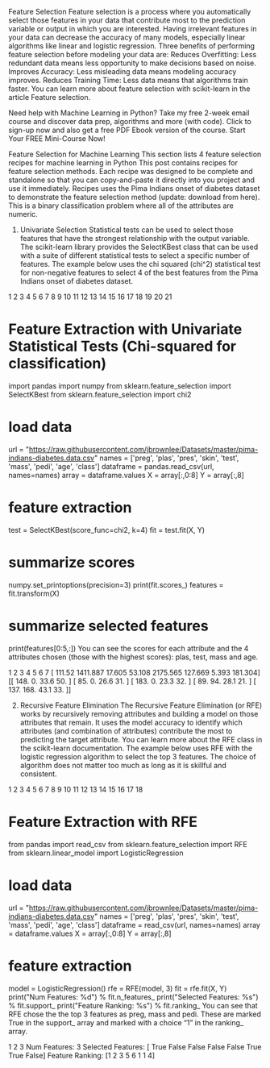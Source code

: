 Feature Selection
Feature selection is a process where you automatically select those features in your data that contribute most to the prediction variable or output in which you are interested.
Having irrelevant features in your data can decrease the accuracy of many models, especially linear algorithms like linear and logistic regression.
Three benefits of performing feature selection before modeling your data are:
Reduces Overfitting: Less redundant data means less opportunity to make decisions based on noise.
Improves Accuracy: Less misleading data means modeling accuracy improves.
Reduces Training Time: Less data means that algorithms train faster.
You can learn more about feature selection with scikit-learn in the article Feature selection.



Need help with Machine Learning in Python?
Take my free 2-week email course and discover data prep, algorithms and more (with code).
Click to sign-up now and also get a free PDF Ebook version of the course.
Start Your FREE Mini-Course Now! 




Feature Selection for Machine Learning
This section lists 4 feature selection recipes for machine learning in Python
This post contains recipes for feature selection methods.
Each recipe was designed to be complete and standalone so that you can copy-and-paste it directly into you project and use it immediately.
Recipes uses the Pima Indians onset of diabetes dataset to demonstrate the feature selection method (update: download from here). This is a binary classification problem where all of the attributes are numeric.
1. Univariate Selection
Statistical tests can be used to select those features that have the strongest relationship with the output variable.
The scikit-learn library provides the SelectKBest class that can be used with a suite of different statistical tests to select a specific number of features.
The example below uses the chi squared (chi^2) statistical test for non-negative features to select 4 of the best features from the Pima Indians onset of diabetes dataset.

1
2
3
4
5
6
7
8
9
10
11
12
13
14
15
16
17
18
19
20
21
# Feature Extraction with Univariate Statistical Tests (Chi-squared for classification)
import pandas
import numpy
from sklearn.feature_selection import SelectKBest
from sklearn.feature_selection import chi2
# load data
url = "https://raw.githubusercontent.com/jbrownlee/Datasets/master/pima-indians-diabetes.data.csv"
names = ['preg', 'plas', 'pres', 'skin', 'test', 'mass', 'pedi', 'age', 'class']
dataframe = pandas.read_csv(url, names=names)
array = dataframe.values
X = array[:,0:8]
Y = array[:,8]
# feature extraction
test = SelectKBest(score_func=chi2, k=4)
fit = test.fit(X, Y)
# summarize scores
numpy.set_printoptions(precision=3)
print(fit.scores_)
features = fit.transform(X)
# summarize selected features
print(features[0:5,:])
You can see the scores for each attribute and the 4 attributes chosen (those with the highest scores): plas, test, mass and age.

1
2
3
4
5
6
7
[  111.52   1411.887    17.605    53.108  2175.565   127.669     5.393
   181.304]
[[ 148.     0.    33.6   50. ]
 [  85.     0.    26.6   31. ]
 [ 183.     0.    23.3   32. ]
 [  89.    94.    28.1   21. ]
 [ 137.   168.    43.1   33. ]]

2. Recursive Feature Elimination
The Recursive Feature Elimination (or RFE) works by recursively removing attributes and building a model on those attributes that remain.
It uses the model accuracy to identify which attributes (and combination of attributes) contribute the most to predicting the target attribute.
You can learn more about the RFE class in the scikit-learn documentation.
The example below uses RFE with the logistic regression algorithm to select the top 3 features. The choice of algorithm does not matter too much as long as it is skillful and consistent.

1
2
3
4
5
6
7
8
9
10
11
12
13
14
15
16
17
18
# Feature Extraction with RFE
from pandas import read_csv
from sklearn.feature_selection import RFE
from sklearn.linear_model import LogisticRegression
# load data
url = "https://raw.githubusercontent.com/jbrownlee/Datasets/master/pima-indians-diabetes.data.csv"
names = ['preg', 'plas', 'pres', 'skin', 'test', 'mass', 'pedi', 'age', 'class']
dataframe = read_csv(url, names=names)
array = dataframe.values
X = array[:,0:8]
Y = array[:,8]
# feature extraction
model = LogisticRegression()
rfe = RFE(model, 3)
fit = rfe.fit(X, Y)
print("Num Features: %d") % fit.n_features_
print("Selected Features: %s") % fit.support_
print("Feature Ranking: %s") % fit.ranking_
You can see that RFE chose the the top 3 features as preg, mass and pedi.
These are marked True in the support_ array and marked with a choice “1” in the ranking_ array.

1
2
3
Num Features: 3
Selected Features: [ True False False False False  True  True False]
Feature Ranking: [1 2 3 5 6 1 1 4]

